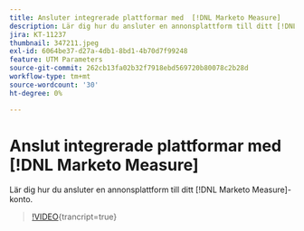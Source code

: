 ```yaml
---
title: Ansluter integrerade plattformar med  [!DNL Marketo Measure]
description: Lär dig hur du ansluter en annonsplattform till ditt [!DNL Marketo Measure] konto.
jira: KT-11237
thumbnail: 347211.jpeg
exl-id: 6064be37-d27a-4db1-8bd1-4b70d7f99248
feature: UTM Parameters
source-git-commit: 262cb13fa02b32f7918ebd569720b80078c2b28d
workflow-type: tm+mt
source-wordcount: '30'
ht-degree: 0%

---
```


# Anslut integrerade plattformar med [!DNL Marketo Measure]

Lär dig hur du ansluter en annonsplattform till ditt [!DNL Marketo Measure]-konto.

>[!VIDEO](https://video.tv.adobe.com/v/347211/?learn=on){trancript=true}
